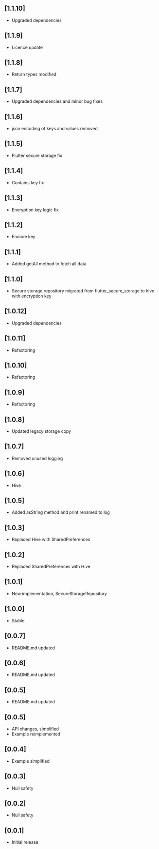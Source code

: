 ## [1.1.10] 
* Upgraded dependencies

## [1.1.9] 
* Licence update

## [1.1.8] 
* Return types modified

## [1.1.7] 
* Upgraded dependencies and minor bug fixes

## [1.1.6] 
* json encoding of keys and values removed

## [1.1.5] 
* Flutter secure storage fix

## [1.1.4] 
* Contains key fix

## [1.1.3] 
* Encryption key logic fix

## [1.1.2] 
* Encode key

## [1.1.1] 
* Added getAll method to fetch all data

## [1.1.0] 
* Secure storage repository migrated from flutter_secure_storage to hive with encryption key

## [1.0.12] 
* Upgraded dependencies

## [1.0.11] 
* Refactoring

## [1.0.10] 
* Refactoring

## [1.0.9] 
* Refactoring

## [1.0.8] 
* Updated legacy storage copy 

## [1.0.7] 
* Removed unused logging

## [1.0.6] 
* Hive

## [1.0.5] 
* Added asString method and print renamed to log

## [1.0.3] 
* Replaced Hive with SharedPreferences

## [1.0.2] 
* Replaced SharedPreferences with Hive

## [1.0.1] 
* New implementation, SecureStorageRepository

## [1.0.0] 
* Stable

## [0.0.7] 
* README.md updated

## [0.0.6] 
* README.md updated

## [0.0.5] 
* README.md updated

## [0.0.5] 
* API changes, simplified
* Example reimplemented

## [0.0.4] 
* Example simplified

## [0.0.3] 
* Null safety 

## [0.0.2] 
* Null safety

## [0.0.1] 
* Initial release